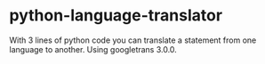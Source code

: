 # python-language-translator
With 3 lines of python code you can translate a statement from one language to another. Using googletrans 3.0.0. 
